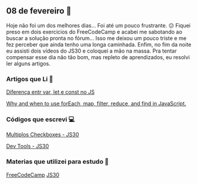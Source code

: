 ## 08 de fevereiro :pushpin:

Hoje não foi um dos melhores dias... Foi até um pouco frustrante. :confused:
Fiquei preso em dois exercicios do FreeCodeCamp e acabei me sabotando ao buscar a solução pronta no fórum... Isso me deixou um pouco triste e me fez perceber que ainda tenho uma longa caminhada. Enfim, no fim da noite eu assisti dois vídeos do JS30 e coloquei a mão na massa. Pra tentar compensar esse dia não tão bom, mas repleto de aprendizados, eu resolvi ler alguns artigos.

### Artigos que Li :newspaper:

[Diferença entr var, let e const no JS](http://blog.alura.com.br/entenda-diferenca-entre-var-let-e-const-no-javascript/)

[Why and when to use forEach, map, filter, reduce, and find in JavaScript.](https://medium.com/@JeffLombardJr/understanding-foreach-map-filter-and-find-in-javascript-f91da93b9f2c)


### Códigos que escrevi :computer:

[Multiplos Checkboxes - JS30](https://crisgon.github.io/javascript30/10-Checkboxes/index.html)

[Dev Tools - JS30](https://crisgon.github.io/javascript30/9-DevTools/index.html)


### Materias que utilizei para estudo :scroll:

[FreeCodeCamp](https://freecodecamp.org)
[JS30](https://javascript30.com)







